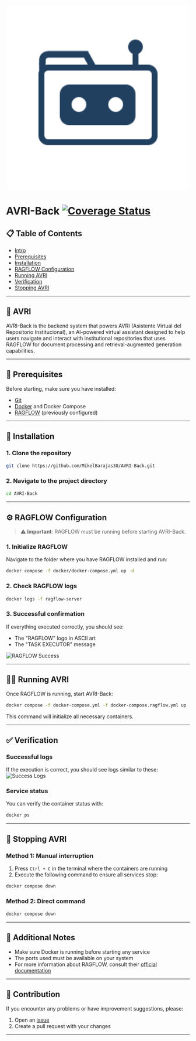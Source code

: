 <div align="center">
  <a href="#">
    <picture>
      <source srcset="assets/img/iconbot-dark.png" media="(prefers-color-scheme: dark)">
      <source srcset="assets/img/iconbot-light.png" media="(prefers-color-scheme: light)">
      <img src="assets/img/iconbot-light.png" width="520" alt="AVRI logo">
    </picture>
  </a>
</div>

# AVRI-Back [![Coverage Status](https://coveralls.io/repos/github/MikelBarajas38/AVRI-Back/badge.svg?kill_cache=1)](https://coveralls.io/github/MikelBarajas38/AVRI-Back)


## 📋 Table of Contents
- [Intro](#-avri)
- [Prerequisites](#-prerequisites)
- [Installation](#-installation)
- [RAGFLOW Configuration](#️-ragflow-configuration)
- [Running AVRI](#️-running-avri)
- [Verification](#-verification)
- [Stopping AVRI](#-stopping-avri)

---

## 🤖 AVRI

AVRI-Back is the backend system that powers AVRI (Asistente Virtual del Repositorio Institucional), an AI-powered virtual assistant designed to help users navigate and interact with institutional repositories that uses RAGFLOW for document processing and retrieval-augmented generation capabilities.

---

## 🔧 Prerequisites
Before starting, make sure you have installed:
- [Git](https://git-scm.com/)
- [Docker](https://www.docker.com/) and Docker Compose
- [RAGFLOW](https://ragflow.io/) (previously configured)

---

## 🚀 Installation

### 1. Clone the repository
```bash
git clone https://github.com/MikelBarajas38/AVRI-Back.git
```

### 2. Navigate to the project directory
```bash
cd AVRI-Back
```

---

## ⚙️ RAGFLOW Configuration
> **⚠️ Important**: RAGFLOW must be running before starting AVRI-Back.

### 1. Initialize RAGFLOW
Navigate to the folder where you have RAGFLOW installed and run:
```bash
docker compose -f docker/docker-compose.yml up -d
```

### 2. Check RAGFLOW logs
```bash
docker logs -f ragflow-server
```

### 3. Successful confirmation
If everything executed correctly, you should see:
- The "RAGFLOW" logo in ASCII art
- The "TASK EXECUTOR" message

![RAGFLOW Success](https://github.com/user-attachments/assets/284a1b31-379a-4779-853d-7cedecfde258)

---

## 🏃‍♂️ Running AVRI
Once RAGFLOW is running, start AVRI-Back:
```bash
docker compose -f docker-compose.yml -f docker-compose.ragflow.yml up
```

This command will initialize all necessary containers.

---

## ✅ Verification

### Successful logs
If the execution is correct, you should see logs similar to these:
![Success Logs](https://github.com/user-attachments/assets/93ffcfc4-c321-4117-8f88-5e010f870925)

### Service status
You can verify the container status with:
```bash
docker ps
```

---

## 🛑 Stopping AVRI

### Method 1: Manual interruption
1. Press `Ctrl + C` in the terminal where the containers are running
2. Execute the following command to ensure all services stop:
```bash
docker compose down
```

### Method 2: Direct command
```bash
docker compose down
```

---

## 📝 Additional Notes
- Make sure Docker is running before starting any service
- The ports used must be available on your system
- For more information about RAGFLOW, consult their [official documentation](https://ragflow.io/docs)

---

## 🤝 Contribution
If you encounter any problems or have improvement suggestions, please:
1. Open an [issue](https://github.com/MikelBarajas38/AVRI-Back/issues)
2. Create a pull request with your changes

---
